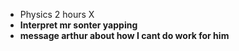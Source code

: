  - Physics 2 hours X
- **Interpret mr sonter yapping**
- **message arthur about how I cant do work for him**


